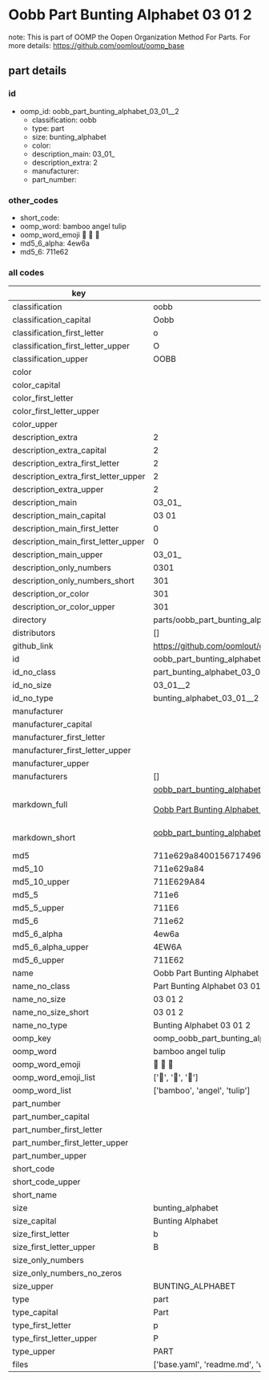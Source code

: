 # Oobb Part Bunting Alphabet 03 01  2  

note: This is part of OOMP the Oopen Organization Method For Parts. For more details: https://github.com/oomlout/oomp_base

##  part details





### id
* oomp_id: oobb_part_bunting_alphabet_03_01__2
  * classification: oobb
  * type: part
  * size: bunting_alphabet
  * color: 
  * description_main: 03_01_
  * description_extra: 2
  * manufacturer: 
  * part_number: 

### other_codes
* short_code: 
* oomp_word: bamboo angel tulip
* oomp_word_emoji :bamboo: :angel: :tulip:
* md5_6_alpha: 4ew6a
* md5_6: 711e62

### all codes 
| key | value |  
| --- | --- |  
| classification | oobb |  
| classification_capital | Oobb |  
| classification_first_letter | o |  
| classification_first_letter_upper | O |  
| classification_upper | OOBB |  
| color |  |  
| color_capital |  |  
| color_first_letter |  |  
| color_first_letter_upper |  |  
| color_upper |  |  
| description_extra | 2 |  
| description_extra_capital | 2 |  
| description_extra_first_letter | 2 |  
| description_extra_first_letter_upper | 2 |  
| description_extra_upper | 2 |  
| description_main | 03_01_ |  
| description_main_capital | 03 01  |  
| description_main_first_letter | 0 |  
| description_main_first_letter_upper | 0 |  
| description_main_upper | 03_01_ |  
| description_only_numbers | 0301 |  
| description_only_numbers_short | 301 |  
| description_or_color | 301 |  
| description_or_color_upper | 301 |  
| directory | parts/oobb_part_bunting_alphabet_03_01__2 |  
| distributors | [] |  
| github_link | https://github.com/oomlout/oomlout_oomp_part_src/tree/main/parts/oobb_part_bunting_alphabet_03_01__2/working |  
| id | oobb_part_bunting_alphabet_03_01__2 |  
| id_no_class | part_bunting_alphabet_03_01__2 |  
| id_no_size | 03_01__2 |  
| id_no_type | bunting_alphabet_03_01__2 |  
| manufacturer |  |  
| manufacturer_capital |  |  
| manufacturer_first_letter |  |  
| manufacturer_first_letter_upper |  |  
| manufacturer_upper |  |  
| manufacturers | [] |  
| markdown_full | [oobb_part_bunting_alphabet_03_01__2](https://github.com/oomlout/oomlout_oomp_part_src/tree/main/parts/oobb_part_bunting_alphabet_03_01__2/working)<br>[](https://github.com/oomlout/oomlout_oomp_part_src/tree/main/parts/oobb_part_bunting_alphabet_03_01__2/working)<br>[Oobb Part Bunting Alphabet 03 01  2](https://github.com/oomlout/oomlout_oomp_part_src/tree/main/parts/oobb_part_bunting_alphabet_03_01__2/working)<br><br> |  
| markdown_short | [oobb_part_bunting_alphabet_03_01__2](https://github.com/oomlout/oomlout_oomp_part_src/tree/main/parts/oobb_part_bunting_alphabet_03_01__2/working)<br><br> |  
| md5 | 711e629a840015671749677b4269b275 |  
| md5_10 | 711e629a84 |  
| md5_10_upper | 711E629A84 |  
| md5_5 | 711e6 |  
| md5_5_upper | 711E6 |  
| md5_6 | 711e62 |  
| md5_6_alpha | 4ew6a |  
| md5_6_alpha_upper | 4EW6A |  
| md5_6_upper | 711E62 |  
| name | Oobb Part Bunting Alphabet 03 01  2 |  
| name_no_class | Part Bunting Alphabet 03 01  2 |  
| name_no_size | 03 01  2 |  
| name_no_size_short | 03 01  2 |  
| name_no_type | Bunting Alphabet 03 01  2 |  
| oomp_key | oomp_oobb_part_bunting_alphabet_03_01__2 |  
| oomp_word | bamboo angel tulip |  
| oomp_word_emoji | :bamboo: :angel: :tulip: |  
| oomp_word_emoji_list | [':bamboo:', ':angel:', ':tulip:'] |  
| oomp_word_list | ['bamboo', 'angel', 'tulip'] |  
| part_number |  |  
| part_number_capital |  |  
| part_number_first_letter |  |  
| part_number_first_letter_upper |  |  
| part_number_upper |  |  
| short_code |  |  
| short_code_upper |  |  
| short_name |  |  
| size | bunting_alphabet |  
| size_capital | Bunting Alphabet |  
| size_first_letter | b |  
| size_first_letter_upper | B |  
| size_only_numbers |  |  
| size_only_numbers_no_zeros |  |  
| size_upper | BUNTING_ALPHABET |  
| type | part |  
| type_capital | Part |  
| type_first_letter | p |  
| type_first_letter_upper | P |  
| type_upper | PART |  
| files | ['base.yaml', 'readme.md', 'working.json', 'working.yaml'] |  
